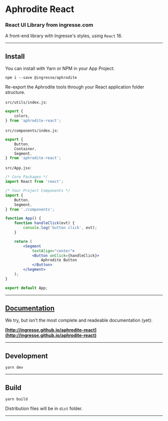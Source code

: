 # Aphrodite React
### React UI Library from ingresse.com

A front-end library with Ingresse's styles, using `React` 16.

---

## Install
You can install with Yarn or NPM in your App Project:
```
npm i --save @ingresse/aphrodite
```

Re-export the Aphrodite tools through your React application folder structure.

`src/utils/index.js`:
```js
export {
    colors,
} from 'aphrodite-react';
```

`src/components/index.js`:
```js
export {
    Button,
    Container,
    Segment,
} from 'aphrodite-react';
```

`src/App.jsx`:
```jsx
/* Core Packages */
import React from 'react';

/* Your Project Components */
import {
    Button,
    Segment,
} from './components';

function App() {
    function handleClick(evt) {
        console.log('button click', evt);
    }

    return (
        <Segment
            textAlign="center">
            <Button onClick={handleClick}>
                Aphrodite Button
            </Button>
        </Segment>
    );
}

export default App;
```

---


## [Documentation](http://ingresse.github.io/aphrodite)

We try, but isn't the most complete and readeable documentation (yet):

**[http://ingresse.github.io/aphrodite-react](http://ingresse.github.io/aphrodite-react)**


---


## Development
```
yarn dev
```

---


## Build
```
yarn build
```
Distribution files will be in `dist` folder.

---
